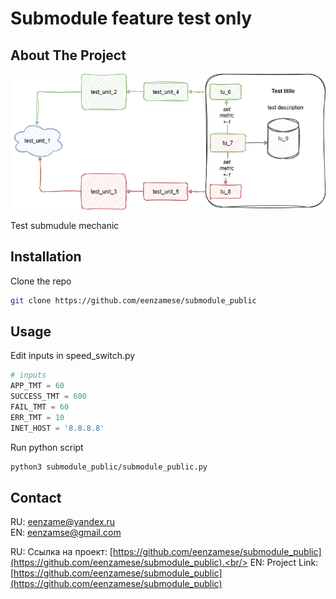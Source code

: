 <div align="center"><h1 align="left">Submodule feature test only</h1></div>


<!-- ABOUT THE PROJECT -->
## About The Project
[![Product Name Screen Shot][product-screen]](https://example.com)

Test submudule mechanic

## Installation

Clone the repo
   ```sh
   git clone https://github.com/eenzamese/submodule_public
   ```

## Usage

Edit inputs in speed_switch.py
```py
# inputs
APP_TMT = 60
SUCCESS_TMT = 600
FAIL_TMT = 60
ERR_TMT = 10
INET_HOST = '8.8.8.8'
```

Run python script
   ```sh
   python3 submodule_public/submodule_public.py
   ```
<!-- LICENSE -->

## Contact

RU: eenzame@yandex.ru<br/>
EN: eenzamse@gmail.com

RU: Ссылка на проект: [https://github.com/eenzamese/submodule_public](https://github.com/eenzamese/submodule_public).<br/>
EN: Project Link: [https://github.com/eenzamese/submodule_public](https://github.com/eenzamese/submodule_public)


[product-screen]: scheme/simple_scheme.drawio_test.png

